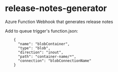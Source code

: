 # release-notes-generator
Azure Function Webhook that generates release notes

Add to queue trigger's function.json:

```
    {
      "name": "blobContainer",
      "type": "blob",
      "direction": "inout",
      "path": "container-name/*",
      "connection": "blobConnectionName"
    }
```
